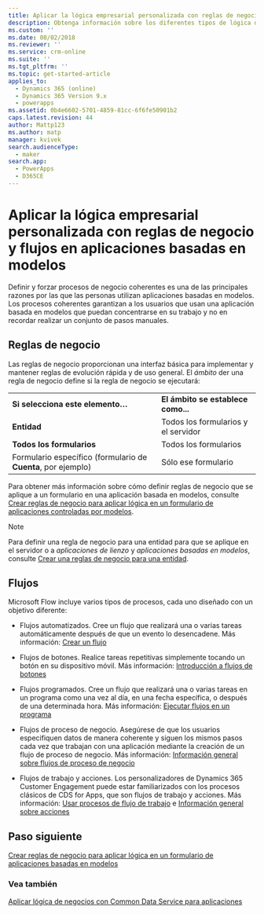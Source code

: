```yaml
---
title: Aplicar la lógica empresarial personalizada con reglas de negocio y flujos en aplicaciones basadas en modelos | Microsoft Docs
description: Obtenga información sobre los diferentes tipos de lógica de negocios que puede usar en su aplicación
ms.custom: ''
ms.date: 08/02/2018
ms.reviewer: ''
ms.service: crm-online
ms.suite: ''
ms.tgt_pltfrm: ''
ms.topic: get-started-article
applies_to:
  - Dynamics 365 (online)
  - Dynamics 365 Version 9.x
  - powerapps
ms.assetid: 0b4e6602-5701-4859-81cc-6f6fe50901b2
caps.latest.revision: 44
author: Mattp123
ms.author: matp
manager: kvivek
search.audienceType:
  - maker
search.app:
  - PowerApps
  - D365CE
---
```

# <a name="apply-custom-business-logic-with-business-rules-and-flows-in-model-driven-apps"></a>Aplicar la lógica empresarial personalizada con reglas de negocio y flujos en aplicaciones basadas en modelos

Definir y forzar procesos de negocio coherentes es una de las principales razones por las que las personas utilizan aplicaciones basadas en modelos. Los procesos coherentes garantizan a los usuarios que usan una aplicación basada en modelos que puedan concentrarse en su trabajo y no en recordar realizar un conjunto de pasos manuales. 

## <a name="business-rules"></a>Reglas de negocio

Las reglas de negocio proporcionan una interfaz básica para implementar y mantener reglas de evolución rápida y de uso general. El *ámbito* der una regla de negocio define si la regla de negocio se ejecutará:

|||  
|-|-|  
|**Si selecciona este elemento…**|**El ámbito se establece como...**|  
|**Entidad**|Todos los formularios y el servidor|  
|**Todos los formularios**|Todos los formularios|  
|Formulario específico (formulario de **Cuenta**, por ejemplo)|Sólo ese formulario| 

Para obtener más información sobre cómo definir reglas de negocio que se aplique a un formulario en una aplicación basada en modelos, consulte [Crear reglas de negocio para aplicar lógica en un formulario de aplicaciones controladas por modelos](create-business-rules-recommendations-apply-logic-form.md).

> [!NOTE]
> Para definir una regla de negocio para una entidad para que se aplique en el servidor o a *aplicaciones de lienzo* y *aplicaciones basadas en modelos*, consulte [Crear una reglas de negocio para una entidad](/powerapps/maker/common-data-service/data-platform-create-business-rule).

## <a name="flows"></a>Flujos  
  
Microsoft Flow incluye varios tipos de procesos, cada uno diseñado con un objetivo diferente:  

-   Flujos automatizados. Cree un flujo que realizará una o varias tareas automáticamente después de que un evento lo desencadene. Más información: [Crear un flujo](/flow/get-started-logic-flow)
    
-   Flujos de botones. Realice tareas repetitivas simplemente tocando un botón en su dispositivo móvil. Más información: [Introducción a flujos de botones](/flow/introduction-to-button-flows)
  
-   Flujos programados. Cree un flujo que realizará una o varias tareas en un programa como una vez al día, en una fecha específica, o después de una determinada hora. Más información: [Ejecutar flujos en un programa](/flow/run-scheduled-tasks)
  
-   Flujos de proceso de negocio.  Asegúrese de que los usuarios especifiquen datos de manera coherente y siguen los mismos pasos cada vez que trabajan con una aplicación mediante la creación de un flujo de proceso de negocio. Más información: [Información general sobre flujos de proceso de negocio](/flow/business-process-flows-overview)

-   Flujos de trabajo y acciones. Los personalizadores de Dynamics 365 Customer Engagement puede estar familiarizados con los procesos clásicos de CDS for Apps, que son flujos de trabajo y acciones. Más información: [Usar procesos de flujo de trabajo](/flow/workflow-processes) e [Información general sobre acciones](/flow/actions)
  
## <a name="next-step"></a>Paso siguiente

[Crear reglas de negocio para aplicar lógica en un formulario de aplicaciones basadas en modelos](create-business-rules-recommendations-apply-logic-form.md)

### <a name="see-also"></a>Vea también

[Aplicar lógica de negocios con Common Data Service para aplicaciones](../common-data-service/cds-processes.md)